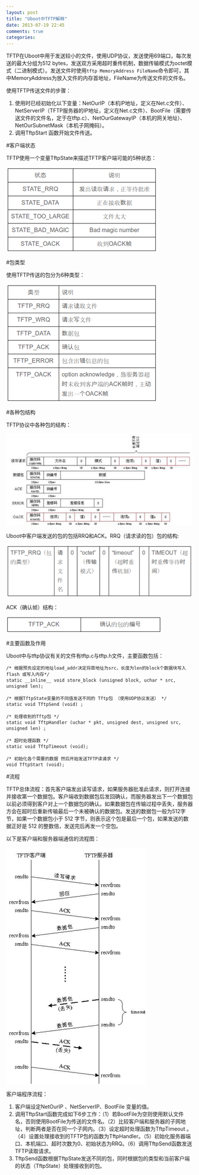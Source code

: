 ```yaml
---
layout: post
title: "Uboot中TFTP解释"
date: 2013-07-19 22:45
comments: true
categories: 
---
```


TFTP在Uboot中用于发送较小的文件，使用UDP协议，发送使用69端口，每次发送的最大分组为512 bytes，发送双方采用超时重传机制，数据传输模式为octet模式（二进制模式）。发送文件时使用`tftp MemoryAddress FileName`命令即可，其中MemoryAddress为放入文件的内存首地址，FileName为传送文件的文件名。

使用TFTP传送文件的步骤： 

1. 使用时已经初始化以下变量：NetOurIP（本机IP地址，定义在Net.c文件）、NetServerIP（TFTP服务器的IP地址，定义在Net.c文件）、BootFile（需要传送文件的文件名，定于在tftp.c）、NetOurGatewayIP（本机的网关地址）、NetOurSubnetMask（本机子网掩码）。
2. 调用TftpStart 函数开始文件传送。
<!--more-->

#客户端状态

TFTP使用一个变量TftpState来描述TFTP客户端可能的5种状态：

![ states ](/images/2013/7/tftp/states.png)


#包类型 

使用TFTP传送的包分为6种类型：

![ types ](/images/2013/7/tftp/types.png)

#各种包结构 
         
TFTP协议中各种包的结构：

![ pack_struct ](/images/2013/7/tftp/pack_struct.png)


Uboot中客户端发送的包的包括RRQ和ACK。RRQ（请求读的包）包的结构:

![ rrq ](/images/2013/7/tftp/rrq.png)

ACK（确认帧）结构：

![ ack ](/images/2013/7/tftp/ack.png)

#主要函数及作用 

Uboot中与tftp协议有关的文件有tftp.c与tftp.h文件，主要函数包括：
```
/* 根据预先设定的地址load_addr决定将首地址为src，长度为len的block个数据块写入flash 或写入内存*/
static __inline__ void store_block (unsigned block, uchar * src, unsigned len);

/* 根据TftpState变量的不同值发送不同的 Tftp包 （使用UDP协议发送） */
static void TftpSend (void) ;

/* 处理收到的Tftp包 */
static void TftpHandler (uchar * pkt, unsigned dest, unsigned src, unsigned len) ;

/* 超时处理函数 */
static void TftpTimeout (void);

/* 初始化各个需要的数据 然后开始发送TFTP读请求 */
void TftpStart (void);
```


#流程 

TFTP总体流程：首先客户端发出读写请求，如果服务器批准此请求，则打开连接并接收第一个数据包。客户端收到数据包后发回确认，而服务器发出下一个数据包以前必须得到客户对上一个数据包的确认。如果数据包在传输过程中丢失，服务器方会在超时后重新传输最后一个未被确认的数据包。发送的数据包一般为512字节，如果一个数据包小于 512 字节，则表示这个包是最后一个包，如果发送的数据正好是 512 的整数倍，发送完后再发一个空包。

以下是客户端和服务器端通信的流程图：

![ flow ](/images/2013/7/tftp/flow.png)

客户端程序流程：

1. 客户端设定NetOurIP 、NetServerIP、BootFile 变量的值。
2. 调用TftpStart函数完成如下6步工作：（1）若BootFile为空则使用默认文件名，否则使用BootFile为传送的文件名。（2）比较客户端和服务器的子网地址，判断两者是否在同一个子网内。（3）设定超时处理函数为TftpTimeout 。（4）设置处理接收到的TFTP包的函数为TftpHandler。（5）初始化服务器端口、本机端口、超时次数为0、初始状态为RRQ。（6）调用TftpSend函数发送TFTP读取请求。
3. TftpSend函数根据TftpState发送不同的包，同时根据包的类型和当前客户端的状态（TftpState）处理接收到的包。